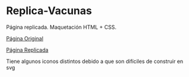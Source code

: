 # Replica-Vacunas
Página replicada. Maquetación HTML + CSS.

[Página Original](https://github.com/LaunchX-InnovaccionVirtual/FrontEnd-Mision/blob/main/03%20-%20CSS/practica/landingVacunaci%C3%B3n.png)

[Página Replicada](https://alemango.github.io/Replica-Vacunas)

Tiene algunos iconos distintos debido a que son difíciles de construir en svg
